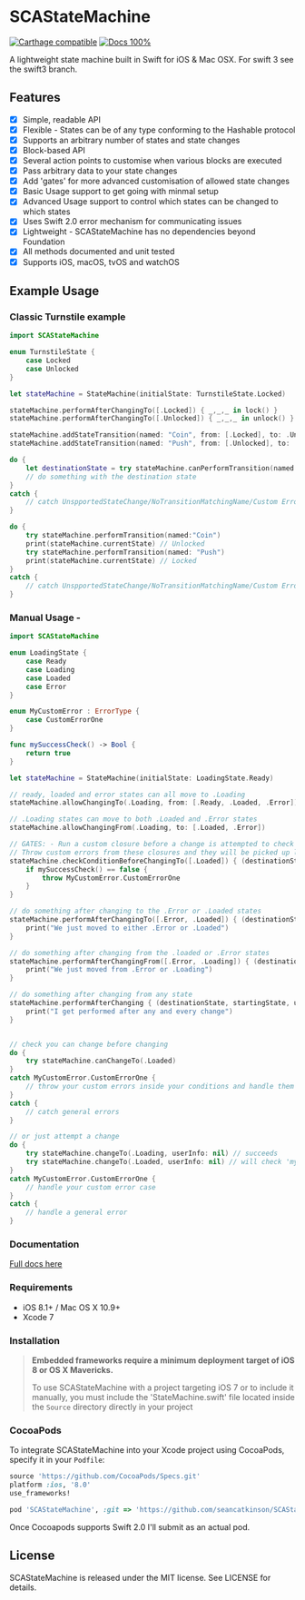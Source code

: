 # SCAStateMachine

[![Carthage compatible](https://img.shields.io/badge/Carthage-compatible-4BC51D.svg?style=flat)](https://github.com/Carthage/Carthage)
[![Docs 100%](https://img.shields.io/badge/docs-100%25-brightgreen.svg)](http://seancatkinson.github.io/SCAStateMachine/)

A lightweight state machine built in Swift for iOS & Mac OSX. For swift 3 see the swift3 branch.

## Features
- [x] Simple, readable API
- [x] Flexible - States can be of any type conforming to the Hashable protocol
- [x] Supports an arbitrary number of states and state changes
- [x] Block-based API
- [x] Several action points to customise when various blocks are executed
- [x] Pass arbitrary data to your state changes
- [x] Add 'gates' for more advanced customisation of allowed state changes
- [x] Basic Usage support to get going with minmal setup
- [x] Advanced Usage support to control which states can be changed to which states
- [x] Uses Swift 2.0 error mechanism for communicating issues
- [x] Lightweight - SCAStateMachine has no dependencies beyond Foundation
- [x] All methods documented and unit tested
- [x] Supports iOS, macOS, tvOS and watchOS

## Example Usage

### Classic Turnstile example

```swift
import SCAStateMachine

enum TurnstileState {
    case Locked
    case Unlocked
}

let stateMachine = StateMachine(initialState: TurnstileState.Locked)

stateMachine.performAfterChangingTo([.Locked]) { _,_,_ in lock() }
stateMachine.performAfterChangingTo([.Unlocked]) { _,_,_ in unlock() }

stateMachine.addStateTransition(named: "Coin", from: [.Locked], to: .Unlocked)
stateMachine.addStateTransition(named: "Push", from: [.Unlocked], to: .Locked)

do {
    let destinationState = try stateMachine.canPerformTransition(named:"Coin") // returns unlocked
    // do something with the destination state
}
catch {
    // catch UnspportedStateChange/NoTransitionMatchingName/Custom Errors
}

do {
    try stateMachine.performTransition(named:"Coin")
    print(stateMachine.currentState) // Unlocked
    try stateMachine.performTransition(named: "Push")
    print(stateMachine.currentState) // Locked
}
catch {
    // catch UnspportedStateChange/NoTransitionMatchingName/Custom Errors
}
```

### Manual Usage - 

```swift
import SCAStateMachine

enum LoadingState {
    case Ready
    case Loading
    case Loaded
    case Error
}

enum MyCustomError : ErrorType {
    case CustomErrorOne
}

func mySuccessCheck() -> Bool {
    return true
}

let stateMachine = StateMachine(initialState: LoadingState.Ready)

// ready, loaded and error states can all move to .Loading
stateMachine.allowChangingTo(.Loading, from: [.Ready, .Loaded, .Error])

// .Loading states can move to both .Loaded and .Error states
stateMachine.allowChangingFrom(.Loading, to: [.Loaded, .Error])

// GATES: - Run a custom closure before a change is attempted to check if it should be allowed to go ahead
// Throw custom errors from these closures and they will be picked up later :)
stateMachine.checkConditionBeforeChangingTo([.Loaded]) { (destinationState, startingState, userInfo) -> () in
    if mySuccessCheck() == false {
        throw MyCustomError.CustomErrorOne
    }
}

// do something after changing to the .Error or .Loaded states
stateMachine.performAfterChangingTo([.Error, .Loaded]) { (destinationState, startingState, userInfo) -> () in
    print("We just moved to either .Error or .Loaded")
}

// do something after changing from the .loaded or .Error states
stateMachine.performAfterChangingFrom([.Error, .Loading]) { (destinationState, startingState, userInfo) -> () in
    print("We just moved from .Error or .Loading")
}

// do something after changing from any state
stateMachine.performAfterChanging { (destinationState, startingState, userInfo) -> () in
    print("I get performed after any and every change")
}


// check you can change before changing
do {
    try stateMachine.canChangeTo(.Loaded)
}
catch MyCustomError.CustomErrorOne {
    // throw your custom errors inside your conditions and handle them here
}
catch {
    // catch general errors
}

// or just attempt a change
do {
    try stateMachine.changeTo(.Loading, userInfo: nil) // succeeds
    try stateMachine.changeTo(.Loaded, userInfo: nil) // will check 'mySuccessCheck'
}
catch MyCustomError.CustomErrorOne {
    // handle your custom error case
}
catch {
    // handle a general error
}
```

### Documentation

[Full docs here](http://seancatkinson.github.io/SCAStateMachine/)

### Requirements
- iOS 8.1+ / Mac OS X 10.9+
- Xcode 7

### Installation

> **Embedded frameworks require a minimum deployment target of iOS 8 or OS X Mavericks.**
>
> To use SCAStateMachine with a project targeting iOS 7 or to include it manually, you must include the 'StateMachine.swift' file located inside the `Source` directory directly in your project

### CocoaPods

To integrate SCAStateMachine into your Xcode project using CocoaPods, specify it in your `Podfile`:

```ruby
source 'https://github.com/CocoaPods/Specs.git'
platform :ios, '8.0'
use_frameworks!

pod 'SCAStateMachine', :git => 'https://github.com/seancatkinson/SCAStateMachine.git'
```

Once Cocoapods supports Swift 2.0 I'll submit as an actual pod.

## License

SCAStateMachine is released under the MIT license. See LICENSE for details.
